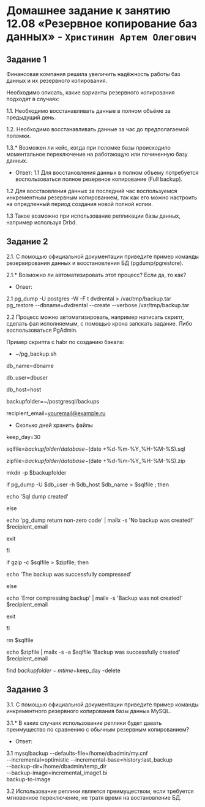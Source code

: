 # Домашнее задание к занятию 12.08 «Резервное копирование баз данных» - `Христинин Артем Олегович`

## Задание 1

Финансовая компания решила увеличить надёжность работы баз данных и их резервного копирования.

Необходимо описать, какие варианты резервного копирования подходят в случаях:

1.1. Необходимо восстанавливать данные в полном объёме за предыдущий день.

1.2. Необходимо восстанавливать данные за час до предполагаемой поломки.

1.3.* Возможен ли кейс, когда при поломке базы происходило моментальное переключение на работающую или починенную базу данных.

- Ответ:
1.1 Для восстановления данных в полном объему потребуется воспользоваться полное резервное копирование (Full backup).

1.2 Для восстаовления данных за последний час воспользуемся инкрементным резервным копированием, так как его можно настроить на опредленный период создания новой полной копии.

1.3 Такое возможно при использование репликации базы данных, например используя Drbd.

## Задание 2

2.1. С помощью официальной документации приведите пример команды резервирования данных и восстановления БД (pgdump/pgrestore).

2.1.* Возможно ли автоматизировать этот процесс? Если да, то как?

 - Ответ:

2.1 pg_dump -U postgres -W -F t dvdrental > /var/tmp/backup.tar 
    pg_restore --dbname=dvdrental --create --verbose /var/tmp/backup.tar 

2.2 Процесс можно автоматизировать, например написать скрипт, сделать фал исполняемым, с помощью крона запскать задание. Либо воспользоваться PgAdmin.

Пример скрипта с habr по созданию бэкапа:

- ~/pg_backup.sh

db_name=dbname

db_user=dbuser

db_host=host

backupfolder=~/postgresql/backups 

recipient_email=youremail@example.ru

- Сколько дней хранить файлы

keep_day=30

sqlfile=$backupfolder/database-$(date +%d-%m-%Y_%H-%M-%S).sql

zipfile=$backupfolder/database-$(date +%d-%m-%Y_%H-%M-%S).zip

mkdir -p $backupfolder

if pg_dump -U $db_user -h $db_host $db_name > $sqlfile ; then

   echo 'Sql dump created'

else

   echo 'pg_dump return non-zero code' | mailx -s 'No backup was created!' $recipient_email

   exit

fi

if gzip -c $sqlfile > $zipfile; then

   echo 'The backup was successfully compressed'

else

   echo 'Error compressing backup' | mailx -s 'Backup was not created!' $recipient_email

   exit

fi

rm $sqlfile 

echo $zipfile | mailx -s -a $sqlfile 'Backup was successfully created' $recipient_email
 
find $backupfolder -mtime +$keep_day -delete


## Задание 3

3.1. С помощью официальной документации приведите пример команды инкрементного резервного копирования базы данных MySQL.

3.1.* В каких случаях использование реплики будет давать преимущество по сравнению с обычным резервным копированием?

- Ответ:

3.1 mysqlbackup --defaults-file=/home/dbadmin/my.cnf \
  --incremental=optimistic --incremental-base=history:last_backup \
  --backup-dir=/home/dbadmin/temp_dir \
  --backup-image=incremental_image1.bi \
   backup-to-image

3.2 Использование реплики является преимуществом, если требуется мгновенное переключение, не тратя время на востановление БД.
